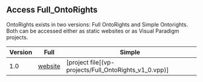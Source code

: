 ## Access Full_OntoRights
OntoRights exists in two versions: Full OntoRights and Simple Ontorights. Both can be accessed either as static websites or as Visual Paradigm projects.

| **Version** | **Full**               | **Simple**             |
|-------------|------------------------|------------------------|
| 1.0         | [website](vp-projects/Full_OntoRights_v1_0) | [project file[(vp-projects/Full_OntoRights_v1_0.vpp)] | [website](vp-projects/Simple_OntoRights_v1_0) | [project file](vp-projects/Simple_OntoRights_v1_0.vpp) |
